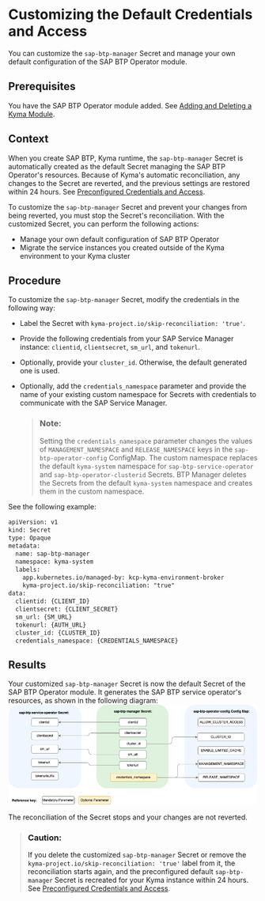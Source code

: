 <!-- loio15f22d59da1d4c6896fcc9bf1d7ea5ce -->

# Customizing the Default Credentials and Access

You can customize the `sap-btp-manager` Secret and manage your own default configuration of the SAP BTP Operator module.



<a name="loio15f22d59da1d4c6896fcc9bf1d7ea5ce__prereq_d1q_q1d_32c"/>

## Prerequisites

You have the SAP BTP Operator module added. See [Adding and Deleting a Kyma Module](../50-administration-and-ops/adding-and-deleting-a-kyma-module-1b548e9.md#loio1b548e9ad4744b978b8b595288b0cb5c).



## Context

When you create SAP BTP, Kyma runtime, the `sap-btp-manager` Secret is automatically created as the default Secret managing the SAP BTP Operator's resources. Because of Kyma's automatic reconciliation, any changes to the Secret are reverted, and the previous settings are restored within 24 hours. See [Preconfigured Credentials and Access](preconfigured-credentials-and-access-ab106d7.md).

To customize the `sap-btp-manager` Secret and prevent your changes from being reverted, you must stop the Secret's reconciliation. With the customized Secret, you can perform the following actions:

-   Manage your own default configuration of SAP BTP Operator
-   Migrate the service instances you created outside of the Kyma environment to your Kyma cluster



## Procedure

To customize the `sap-btp-manager` Secret, modify the credentials in the following way:

-   Label the Secret with `kyma-project.io/skip-reconciliation: 'true'`.
-   Provide the following credentials from your SAP Service Manager instance: `clientid`, `clientsecret`, `sm_url`, and `tokenurl`.
-   Optionally, provide your `cluster_id`. Otherwise, the default generated one is used.
-   Optionally, add the `credentials_namespace` parameter and provide the name of your existing custom namespace for Secrets with credentials to communicate with the SAP Service Manager.

    > ### Note:  
    > Setting the `credentials_namespace` parameter changes the values of `MANAGEMENT_NAMESPACE` and `RELEASE_NAMESPACE` keys in the `sap-btp-operator-config` ConfigMap. The custom namespace replaces the default `kyma-system` namespace for `sap-btp-service-operator` and `sap-btp-operator-clusterid` Secrets. BTP Manager deletes the Secrets from the default `kyma-system` namespace and creates them in the custom namespace.


See the following example:

```
apiVersion: v1
kind: Secret
type: Opaque
metadata:
  name: sap-btp-manager
  namespace: kyma-system
  labels:
    app.kubernetes.io/managed-by: kcp-kyma-environment-broker
    kyma-project.io/skip-reconciliation: "true"
data:
  clientid: {CLIENT_ID}
  clientsecret: {CLIENT_SECRET}
  sm_url: {SM_URL}
  tokenurl: {AUTH_URL}
  cluster_id: {CLUSTER_ID}
  credentials_namespace: {CREDENTIALS_NAMESPACE}
```



<a name="loio15f22d59da1d4c6896fcc9bf1d7ea5ce__result_l2k_zkj_tdc"/>

## Results

Your customized `sap-btp-manager` Secret is now the default Secret of the SAP BTP Operator module. It generates the SAP BTP service operator's resources, as shown in the following diagram:![](images/Customized_Module_Credentials_412b368.png)

The reconciliation of the Secret stops and your changes are not reverted.

> ### Caution:  
> If you delete the customized `sap-btp-manager` Secret or remove the `kyma-project.io/skip-reconciliation: 'true'` label from it, the reconciliation starts again, and the preconfigured default `sap-btp-manager` Secret is recreated for your Kyma instance within 24 hours. See [Preconfigured Credentials and Access](preconfigured-credentials-and-access-ab106d7.md).

